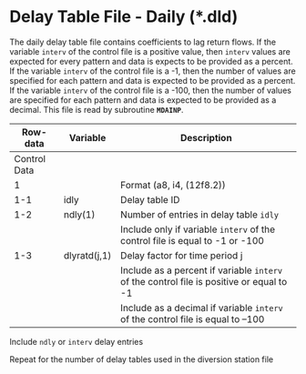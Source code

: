 # Delay Table File - Daily (*.dld) #

The daily delay table file contains coefficients to lag return flows. If the variable `interv` of the 
control file is a positive value, then `interv` values are expected for every pattern and data is expects 
to be provided as a percent. If the variable `interv` of the control file is a -1, then the number of 
values are specified for each pattern and data is expected to be provided as a percent. If the variable 
`interv` of the control file is a -100, then the number of values are specified for each pattern and data 
is expected to be provided as a decimal. This file is read by subroutine **`MDAINP`**. 

| Row-data							| Variable						| Description 								|				
| ------------------				| --------------------			| --------									|
| Control Data						| 								| 											|
| 1	 								| 								| Format (a8, i4, (12f8.2))
| 1-1								| idly							| Delay table ID
| 1-2								| ndly(1)						| Number of entries in delay table `idly`
| 									| 								| Include only if variable `interv` of the control file is equal to -1 or -100
| 1-3								| dlyratd(j,1)					| Delay factor for time period j
| 									| 								| Include as a percent if variable `interv` of the control file is positive or equal to -1
| 									| 								| Include as a decimal if variable `interv` of the control file is equal to –100

Include `ndly` or `interv` delay entries

Repeat for the number of delay tables used in the diversion station file
